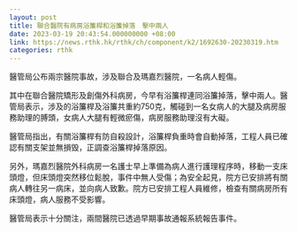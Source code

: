 ```yaml
---
layout: post
title: 聯合醫院有病房浴簾桿和浴簾掉落　擊中兩人
date: 2023-03-19 20:43:54.000000000 +08:00
link: https://news.rthk.hk/rthk/ch/component/k2/1692630-20230319.htm
categories: rthk
---
```


醫管局公布兩宗醫院事故，涉及聯合及瑪嘉烈醫院，一名病人輕傷。

其中在聯合醫院矯形及創傷外科病房，今早有浴簾桿連同浴簾掉落，擊中兩人。醫管局表示，涉及的浴簾桿及浴簾共重約750克，觸碰到一名女病人的大腿及病房服務助理的膊頭，女病人大腿有輕微瘀傷，病房服務助理沒有大礙。

醫管局指出，有關浴簾桿有防自殺設計，浴簾桿負重時會自動掉落，工程人員已確認有關支架並無損毁，正調查浴簾桿掉落原因。

另外，瑪嘉烈醫院外科病房一名護士早上準備為病人進行護理程序時，移動一支床頭燈，但床頭燈突然移位鬆脫，事件中無人受傷；為安全起見，院方已安排將有關病人轉往另一病床，並向病人致歉。院方已安排工程人員維修，檢查有關病房所有床頭燈，病人服務不受影響。

醫管局表示十分關注，兩間醫院已透過早期事故通報系統報告事件。
